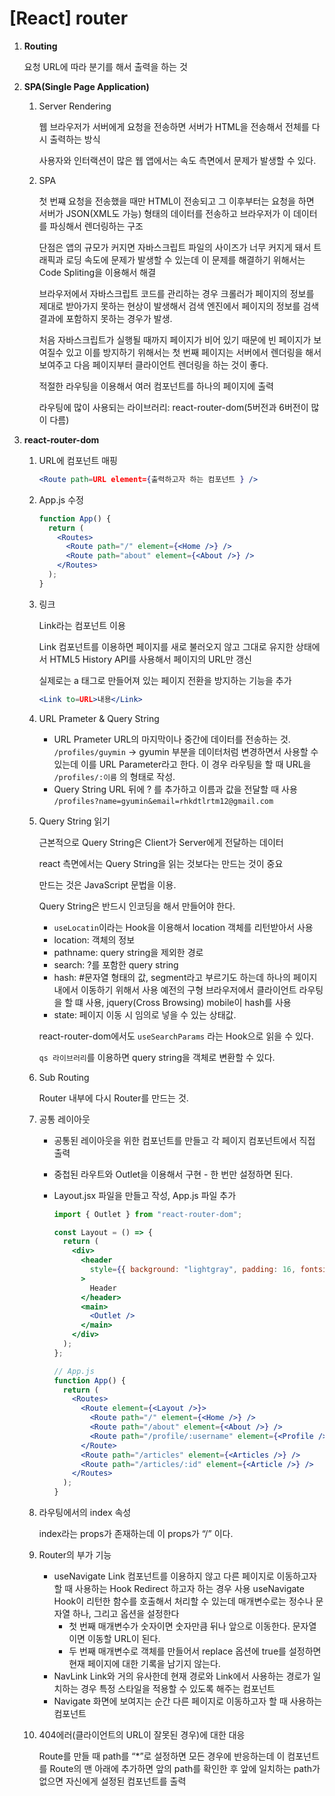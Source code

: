 # [React] router

1. **Routing**

   요청 URL에 따라 분기를 해서 출력을 하는 것

2. **SPA(Single Page Application)**

   1. Server Rendering

      웹 브라우저가 서버에게 요청을 전송하면 서버가 HTML을 전송해서 전체를 다시 출력하는 방식

      사용자와 인터랙션이 많은 웹 앱에서는 속도 측면에서 문제가 발생할 수 있다.

   2. SPA

      첫 번쨰 요청을 전송했을 때만 HTML이 전송되고 그 이후부터는 요청을 하면 서버가 JSON(XML도 가능) 형태의 데이터를 전송하고 브라우저가 이 데이터를 파싱해서 렌더링하는 구조

      단점은 앱의 규모가 커지면 자바스크립트 파일의 사이즈가 너무 커지게 돼서 트래픽과 로딩 속도에 문제가 발생할 수 있는데 이 문제를 해결하기 위해서는 Code Spliting을 이용해서 해결

      브라우저에서 자바스크립트 코드를 관리하는 경우 크롤러가 페이지의 정보를 제대로 받아가지 못하는 현상이 발생해서 검색 엔진에서 페이지의 정보를 검색 결과에 포함하지 못하는 경우가 발생.

      처음 자바스크립트가 실행될 때까지 페이지가 비어 있기 때문에 빈 페이지가 보여질수 있고 이를 방지하기 위해서는 첫 번째 페이지는 서버에서 렌더링을 해서 보여주고 다음 페이지부터 클라이언트 렌더링을 하는 것이 좋다.

      적절한 라우팅을 이용해서 여러 컴포넌트를 하나의 페이지에 출력

      라우팅에 많이 사용되는 라이브러리: react-router-dom(5버전과 6버전이 많이 다름)

3. **react-router-dom**

   1. URL에 컴포넌트 매핑

      ```jsx
      <Route path=URL element={출력하고자 하는 컴포넌트 } />
      ```

   2. App.js 수정

      ```jsx
      function App() {
        return (
          <Routes>
            <Route path="/" element={<Home />} />
            <Route path="about" element={<About />} />
          </Routes>
        );
      }
      ```

   3. 링크

      Link라는 컴포넌트 이용

      Link 컴포넌트를 이용하면 페이지를 새로 불러오지 않고 그대로 유지한 상태에서 HTML5 History API를 사용해서 페이지의 URL만 갱신

      실제로는 a 태그로 만들어져 있는 페이지 전환을 방지하는 기능을 추가

      ```jsx
      <Link to=URL>내용</Link>
      ```

   4. URL Prameter & Query String
      - URL Prameter
        URL의 마지막이나 중간에 데이터를 전송하는 것.
        `/profiles/guymin` → gyumin 부분을 데이터처럼 변경하면서 사용할 수 있는데 이를 URL Parameter라고 한다.
        이 경우 라우팅을 할 때 URL을 `/profiles/:이름` 의 형태로 작성.
      - Query String
        URL 뒤에 ? 를 추가하고 이름과 값을 전달할 때 사용
        `/profiles?name=gyumin&email=rhkdtlrtm12@gmail.com`
   5. Query String 읽기

      근본적으로 Query String은 Client가 Server에게 전달하는 데이터

      react 측면에서는 Query String을 읽는 것보다는 만드는 것이 중요

      만드는 것은 JavaScript 문법을 이용.

      Query String은 반드시 인코딩을 해서 만들어야 한다.

      - `useLocatin`이라는 Hook을 이용해서 location 객체를 리턴받아서 사용
      - location: 객체의 정보
      - pathname: query string을 제외한 경로
      - search: ?를 포함한 query string
      - hash: #문자열 형태의 값, segment라고 부르기도 하는데 하나의 페이지 내에서 이동하기 위해서 사용 예전의 구형 브라우저에서 클라이언트 라우팅을 할 떄 사용, jquery(Cross Browsing) mobile이 hash를 사용
      - state: 페이지 이동 시 임의로 넣을 수 있는 상태값.

      react-router-dom에서도 `useSearchParams` 라는 Hook으로 읽을 수 있다.

      `qs 라이브러리`를 이용하면 query string을 객체로 변환할 수 있다.

   6. Sub Routing

      Router 내부에 다시 Router를 만드는 것.

   7. 공통 레이아웃

      - 공통된 레이아웃을 위한 컴포넌트를 만들고 각 페이지 컴포넌트에서 직접 출력
      - 중첩된 라우트와 Outlet을 이용해서 구현 - 한 번만 설정하면 된다.
      - Layout.jsx 파일을 만들고 작성, App.js 파일 추가

        ```jsx
        import { Outlet } from "react-router-dom";

        const Layout = () => {
          return (
            <div>
              <header
                style={{ background: "lightgray", padding: 16, fontsize: 24 }}
              >
                Header
              </header>
              <main>
                <Outlet />
              </main>
            </div>
          );
        };

        // App.js
        function App() {
          return (
            <Routes>
              <Route element={<Layout />}>
                <Route path="/" element={<Home />} />
                <Route path="/about" element={<About />} />
                <Route path="/profile/:username" element={<Profile />} />
              </Route>
              <Route path="/articles" element={<Articles />} />
              <Route path="/articles/:id" element={<Article />} />
            </Routes>
          );
        }
        ```

   8. 라우팅에서의 index 속성

      index라는 props가 존재하는데 이 props가 “/” 이다.

   9. Router의 부가 기능
      - useNavigate
        Link 컴포넌트를 이용하지 않고 다른 페이지로 이동하고자 할 때 사용하는 Hook
        Redirect 하고자 하는 경우 사용
        useNavigate Hook이 리턴한 함수를 호출해서 처리할 수 있는데 매개변수로는 정수나 문자열 하나, 그리고 옵션을 설정한다
        - 첫 번째 매개변수가 숫자이면 숫자만큼 뒤나 앞으로 이동한다. 문자열이면 이동할 URL이 된다.
        - 두 번째 매개변수로 객체를 만들어서 replace 옵션에 true를 설정하면 현재 페이지에 대한 기록을 남기지 않는다.
      - NavLink
        Link와 거의 유사한데 현재 경로와 Link에서 사용하는 경로가 일치하는 경우 특정 스타일을 적용할 수 있도록 해주는 컴포넌트
      - Navigate
        화면에 보여지는 순간 다른 페이지로 이동하고자 할 때 사용하는 컴포넌트
   10. 404에러(클라이언트의 URL이 잘못된 경우)에 대한 대응

       Route를 만들 때 path를 “\*”로 설정하면 모든 경우에 반응하는데 이 컴포넌트를 Route의 맨 아래에 추가하면 앞의 path를 확인한 후 앞에 일치하는 path가 없으면 자신에게 설정된 컴포넌트를 출력
